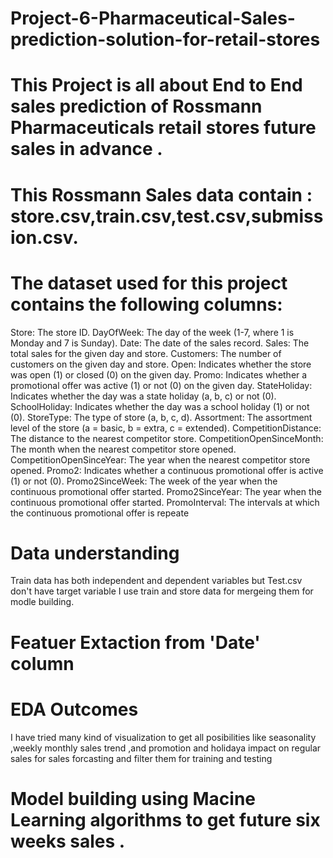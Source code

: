 # Project-6-Pharmaceutical-Sales-prediction-solution-for-retail-stores
# This Project is all about End to End sales prediction of Rossmann Pharmaceuticals retail stores future sales in advance .
# This Rossmann Sales data contain : store.csv,train.csv,test.csv,submission.csv.
# The dataset used for this project contains the following columns:
Store: The store ID.
DayOfWeek: The day of the week (1-7, where 1 is Monday and 7 is Sunday).
Date: The date of the sales record.
Sales: The total sales for the given day and store.
Customers: The number of customers on the given day and store.
Open: Indicates whether the store was open (1) or closed (0) on the given day.
Promo: Indicates whether a promotional offer was active (1) or not (0) on the given day.
StateHoliday: Indicates whether the day was a state holiday (a, b, c) or not (0).
SchoolHoliday: Indicates whether the day was a school holiday (1) or not (0).
StoreType: The type of store (a, b, c, d).
Assortment: The assortment level of the store (a = basic, b = extra, c = extended).
CompetitionDistance: The distance to the nearest competitor store.
CompetitionOpenSinceMonth: The month when the nearest competitor store opened.
CompetitionOpenSinceYear: The year when the nearest competitor store opened.
Promo2: Indicates whether a continuous promotional offer is active (1) or not (0).
Promo2SinceWeek: The week of the year when the continuous promotional offer started.
Promo2SinceYear: The year when the continuous promotional offer started.
PromoInterval: The intervals at which the continuous promotional offer is repeate
# Data understanding
Train data has both independent and dependent variables but Test.csv don't have target variable
I use train and store data for mergeing them for modle building.
# Featuer Extaction from 'Date' column 
# EDA Outcomes
 I have tried many kind of visualization to get  all posibilities like seasonality ,weekly monthly sales trend ,and promotion and holidaya impact on regular sales for sales forcasting and filter them for training and testing 
 # Model building using Macine Learning algorithms to get future six weeks sales .
